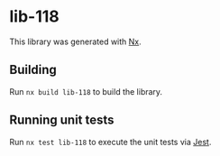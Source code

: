 # lib-118

This library was generated with [Nx](https://nx.dev).

## Building

Run `nx build lib-118` to build the library.

## Running unit tests

Run `nx test lib-118` to execute the unit tests via [Jest](https://jestjs.io).
